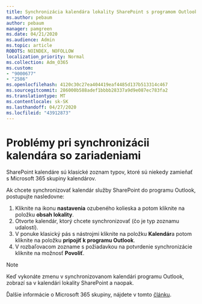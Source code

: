 ```yaml
---
title: Synchronizácia kalendára lokality SharePoint s programom Outlook
ms.author: pebaum
author: pebaum
manager: pamgreen
ms.date: 04/21/2020
ms.audience: Admin
ms.topic: article
ROBOTS: NOINDEX, NOFOLLOW
localization_priority: Normal
ms.collection: Adm_O365
ms.custom:
- "9000677"
- "2586"
ms.openlocfilehash: 4120c30c27ea404419eaf4485d137b513314c467
ms.sourcegitcommit: 286000b588adef1bbbb28337a9d9e087ec783fa2
ms.translationtype: MT
ms.contentlocale: sk-SK
ms.lasthandoff: 04/27/2020
ms.locfileid: "43912873"
---
```

# <a name="issues-synchronizing-your-calendar-to-devices"></a>Problémy pri synchronizácii kalendára so zariadeniami

SharePoint kalendáre sú klasické zoznam typov, ktoré sú niekedy zamieňať s Microsoft 365 skupiny kalendárov.

Ak chcete synchronizovať kalendár služby SharePoint do programu Outlook, postupujte nasledovne:

1. Kliknite na ikonu **nastavenia** ozubeného kolieska a potom kliknite na položku **obsah lokality**.
2. Otvorte kalendár, ktorý chcete synchronizovať (čo je typ zoznamu udalostí).
3. V ponuke klasický pás s nástrojmi kliknite na položku **Kalendár**a potom kliknite na položku **pripojiť k programu Outlook**.
4. V rozbaľovacom zozname s požiadavkou na potvrdenie synchronizácie kliknite na možnosť **Povoliť**.

>[!Note]
> Keď vykonáte zmenu v synchronizovanom kalendári programu Outlook, zobrazí sa v kalendári lokality SharePoint a naopak.

Ďalšie informácie o Microsoft 365 skupiny, nájdete v tomto [článku](https://support.office.com/article/Learn-about-Office-365-groups-b565caa1-5c40-40ef-9915-60fdb2d97fa2).

